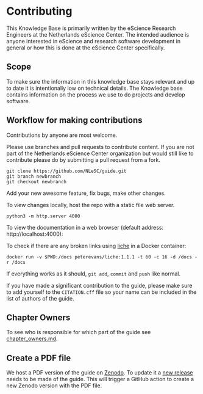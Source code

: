 # Contributing

This Knowledge Base is primarily written by the eScience Research Engineers at the Netherlands eScience Center. The intended audience is anyone interested in eScience and research software development in general or how this is done at the eScience Center specifically.

## Scope

To make sure the information in this knowledge base stays relevant and  up to date it is intentionally low on technical details. The Knowledge base contains information on the process we use to do projects and develop software.

## Workflow for making contributions

Contributions by anyone are most welcome.

Please use branches and pull requests to contribute content. If you are not part of the Netherlands eScience Center organization but would still like to contribute please do by submitting a pull request from a fork.

```shell
git clone https://github.com/NLeSC/guide.git
git branch newbranch
git checkout newbranch
```

Add your new awesome feature, fix bugs, make other changes.

To view changes locally, host the repo with a static file web server.

```shell
python3 -m http.server 4000
```

To view the documentation in a web browser (default address: http://localhost:4000):

To check if there are any broken links using [liche](https://github.com/raviqqe/liche) in a Docker container:

```shell
docker run -v $PWD:/docs peterevans/liche:1.1.1 -t 60 -c 16 -d /docs -r /docs
```

If everything works as it should, ``git add``, ``commit`` and ``push`` like normal.

If you have made a significant contribution to the guide, please make sure to add yourself to the `CITATION.cff` file so your name can be included in the list of authors of the guide.

## Chapter Owners

To see who is responsible for which part of the guide see [chapter_owners.md](chapter_owners.md).

## Create a PDF file

We host a PDF version of the guide on [Zenodo](https://doi.org/10.5281/zenodo.4020565).
To update it a [new release](https://github.com/NLeSC/guide/releases) needs to be made of the guide. This will trigger a GitHub action to create a new Zenodo version with the PDF file.
